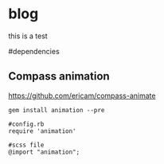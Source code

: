 blog
====

this is a test

#dependencies

## Compass animation
https://github.com/ericam/compass-animate

    gem install animation --pre

    #config.rb
    require 'animation'

    #scss file
    @import "animation";